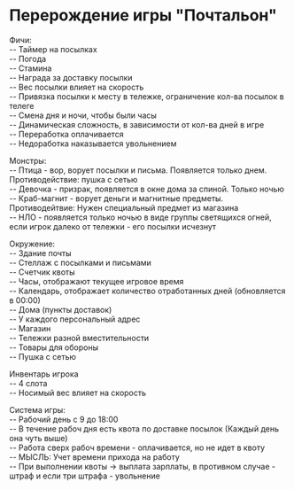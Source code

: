 # Перерождение игры "Почтальон"

Фичи:              
-- Таймер на посылках                 
-- Погода              
-- Стамина              
-- Награда за доставку посылки              
-- Вес посылки влияет на скорость              
-- Привязка посылки к месту в тележке, ограничение кол-ва посылок в телеге              
-- Смена дня и ночи, чтобы были часы              
-- Динамическая сложность, в зависимости от кол-ва дней в игре              
-- Переработка оплачивается              
-- Недоработка наказывается увольнением              
              
Монстры:              
-- Птица - вор, ворует посылки и письма. Появляется только днем. Противодействие: пушка с сетью              
-- Девочка - призрак, появляется в окне дома за спиной. Только ночью              
-- Краб-магнит - ворует деньги и магнитные предметы. Противодейтвие: Нужен специальный предмет из магазина              
-- НЛО - появляется только ночью в виде группы светящихся огней, если игрок далеко от тележки - его посылки исчезнут              
              
Окружение:              
-- Здание почты              
    -- Стеллаж с посылками и письмами              
    -- Счетчик квоты              
    -- Часы, отображают текущее игровое время              
    -- Календарь, отображает количество отработанных дней (обновляется в 00:00)              
-- Дома (пункты доставок)              
    -- У каждого персональный адрес              
-- Магазин              
    -- Тележки разной вместительности              
    -- Товары для обороны              
      -- Пушка с сетью              
              
Инвентарь игрока              
-- 4 слота              
-- Носимый вес влияет на скорость              
              
Система игры:              
-- Рабочий день с 9 до 18:00                           
-- В течение рабоч дня есть квота по доставке посылок (Каждый день она чуть выше)              
-- Работа сверх рабоч времени - оплачивается, но не идет в квоту                       
-- МЫСЛЬ: Учет времени прихода на работу              
-- При выполнении квоты -> выплата зарплаты, в противном случае - штраф и если три штрафа - увольнение              
